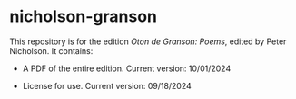 # nicholson-granson

This repository is for the edition _Oton de Granson: Poems_, edited by Peter Nicholson. It contains:

- A PDF of the entire edition. Current version: 10/01/2024

- License for use. Current version: 09/18/2024
